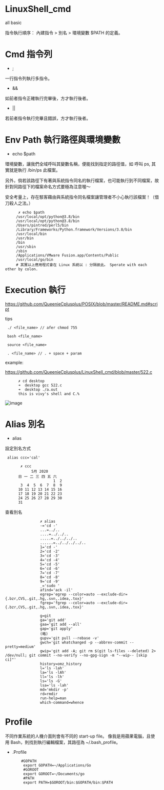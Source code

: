# LinuxShell_cmd
all basic

指令執行順序： 內建指令 > 別名 > 環境變數 $PATH 的定義。

# Cmd 指令列

* ;

一行指令列執行多指令。

* && 

如前者指令正確執行完畢後，方才執行後者。

* ||

若前者指令執行完畢且錯誤，方才執行後者。

# Env Path 執行路徑與環境變數

* echo $path

環境變數，讓我們全域呼叫其變數名稱，便能找到指定的路徑值，如 呼叫 ps, 其實就是執行 /bin/ps 此檔案。

另外，倘若該路徑下有著與系統指令同名的執行檔案，也可能執行到不同檔案，故針對同路徑下的檔案命名方式要極為注意喔～

安全考量上，存在駭客藉由與系統指令同名檔案讓管理者不小心執行該檔案！（借刀殺人之法。）


          ✗ echo $path
         /usr/local/opt/python@3.8/bin 
         /usr/local/opt/python@3.8/bin 
         /Users/pintred/perl5/bin 
         /Library/Frameworks/Python.framework/Versions/3.8/bin 
         /usr/local/bin 
         /usr/bin 
         /bin 
         /usr/sbin 
         /sbin 
         /Applications/VMware Fusion.app/Contents/Public 
         /usr/local/go/bin
         # 其實以上應用程式會在 Linux 系統以 : 分隔彼此。 Sperate with each other by colon.
         
# Execution 執行

https://github.com/QueenieCplusplus/POSIX/blob/master/README.md#script

tips

     ./ <file_name> // afer chmod 755
     
     bash <file_name>
     
     source <file_name>
     
     . <file_name> // . + space + param
         

example:

https://github.com/QueenieCplusplus/LinuxShell_cmd/blob/master/522.c

          ✗ cd desktop
          ➜  desktop gcc 522.c
          ➜  desktop ./a.out
          this is vivy's shell and C.%  
          
![image](https://scontent.ftpe8-1.fna.fbcdn.net/v/t1.0-9/99371844_121571682880808_1724959029005910016_o.png?_nc_cat=109&_nc_sid=730e14&_nc_ohc=RxP27GpnHDAAX8_NjqY&_nc_ht=scontent.ftpe8-1.fna&oh=53a71373b049ce83bf0c236cff26059f&oe=5EED12F2)

# Alias 別名

 * alias
 
 設定別名方式
 
     alias ccc='cal'
     
           ✗ ccc
                5月 2020         
          日 一 二 三 四 五 六  
                          1  2  
           3  4  5  6  7  8  9  
          10 11 12 13 14 15 16  
          17 18 19 20 21 22 23  
          24 25 26 27 28 29 30  
          31
 
 查看別名
 
                    ✗ alias
                    -='cd -'
                    ...=../..
                    ....=../../..
                    .....=../../../..
                    ......=../../../../..
                    1='cd -'
                    2='cd -2'
                    3='cd -3'
                    4='cd -4'
                    5='cd -5'
                    6='cd -6'
                    7='cd -7'
                    8='cd -8'
                    9='cd -9'
                    _='sudo '
                    afind='ack -il'
                    egrep='egrep --color=auto --exclude-dir={.bzr,CVS,.git,.hg,.svn,.idea,.tox}'
                    fgrep='fgrep --color=auto --exclude-dir={.bzr,CVS,.git,.hg,.svn,.idea,.tox}'
                    
                    g=git
                    ga='git add'
                    gaa='git add --all'
                    gap='git apply'
                    (略)
                    gupv='git pull --rebase -v'
                    gwch='git whatchanged -p --abbrev-commit --pretty=medium'
                    gwip='git add -A; git rm $(git ls-files --deleted) 2> /dev/null; git commit --no-verify --no-gpg-sign -m "--wip-- [skip ci]"'
                    history=omz_history
                    l='ls -lah'
                    la='ls -lAh'
                    ll='ls -lh'
                    ls='ls -G'
                    lsa='ls -lah'
                    md='mkdir -p'
                    rd=rmdir
                    run-help=man
                    which-command=whence

# Profile

不同作業系統的人機介面則會有不同的 start-up file。
像我是用蘋果電腦，且使用 Bash，則找到執行編輯檔案，其路徑為 ~/.bash_profile。

* .Profile

          #GOPATH
           export GOPATH=~/Applications/Go
           #GOROOT
           export GOROOT=~/Documents/go
           #PATH
           export PATH=$GOROOT/bin:$GOPATH/bin:$PATH
